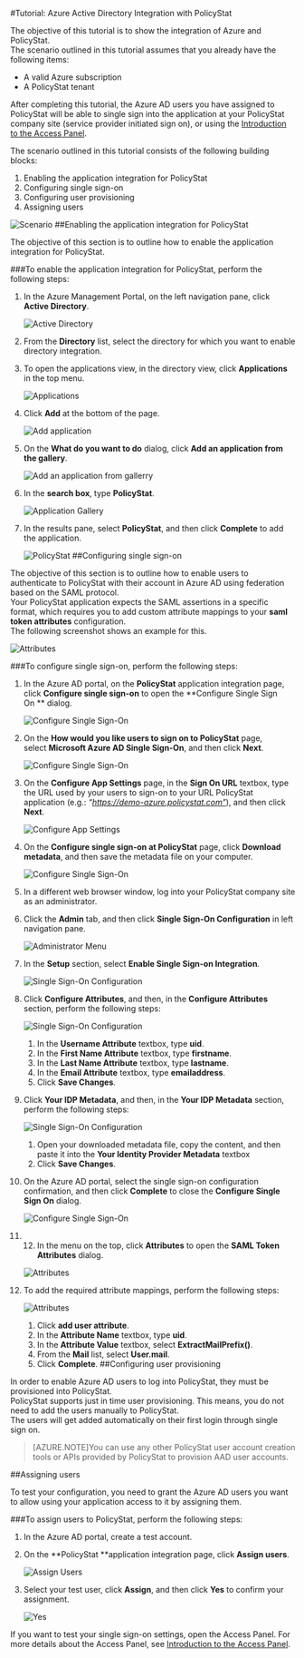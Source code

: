 <properties 
    pageTitle="Tutorial: Azure Active Directory Integration with PolicyStat | Microsoft Azure" 
    description="Learn how to use PolicyStat with Azure Active Directory to enable single sign-on, automated provisioning, and more!" 
    services="active-directory" 
    authors="markusvi"  
    documentationCenter="na" 
    manager="stevenpo"/>
<tags 
    ms.service="active-directory" 
    ms.devlang="na" 
    ms.topic="article" 
    ms.tgt_pltfrm="na" 
    ms.workload="identity" 
    ms.date="10/22/2015" 
    ms.author="markvi" />

#Tutorial: Azure Active Directory Integration with PolicyStat
  
The objective of this tutorial is to show the integration of Azure and PolicyStat.  
The scenario outlined in this tutorial assumes that you already have the following items:

-   A valid Azure subscription
-   A PolicyStat tenant
  
After completing this tutorial, the Azure AD users you have assigned to PolicyStat will be able to single sign into the application at your PolicyStat company site (service provider initiated sign on), or using the [Introduction to the Access Panel](active-directory-saas-access-panel-introduction.md).
  
The scenario outlined in this tutorial consists of the following building blocks:

1.  Enabling the application integration for PolicyStat
2.  Configuring single sign-on
3.  Configuring user provisioning
4.  Assigning users

![Scenario](./media/active-directory-saas-policystat-tutorial/IC808662.png "Scenario")
##Enabling the application integration for PolicyStat
  
The objective of this section is to outline how to enable the application integration for PolicyStat.

###To enable the application integration for PolicyStat, perform the following steps:

1.  In the Azure Management Portal, on the left navigation pane, click **Active Directory**.

    ![Active Directory](./media/active-directory-saas-policystat-tutorial/IC700993.png "Active Directory")

2.  From the **Directory** list, select the directory for which you want to enable directory integration.

3.  To open the applications view, in the directory view, click **Applications** in the top menu.

    ![Applications](./media/active-directory-saas-policystat-tutorial/IC700994.png "Applications")

4.  Click **Add** at the bottom of the page.

    ![Add application](./media/active-directory-saas-policystat-tutorial/IC749321.png "Add application")

5.  On the **What do you want to do** dialog, click **Add an application from the gallery**.

    ![Add an application from gallerry](./media/active-directory-saas-policystat-tutorial/IC749322.png "Add an application from gallerry")

6.  In the **search box**, type **PolicyStat**.

    ![Application Gallery](./media/active-directory-saas-policystat-tutorial/IC808627.png "Application Gallery")

7.  In the results pane, select **PolicyStat**, and then click **Complete** to add the application.

    ![PolicyStat](./media/active-directory-saas-policystat-tutorial/IC810430.png "PolicyStat")
##Configuring single sign-on
  
The objective of this section is to outline how to enable users to authenticate to PolicyStat with their account in Azure AD using federation based on the SAML protocol.  
Your PolicyStat application expects the SAML assertions in a specific format, which requires you to add custom attribute mappings to your **saml token attributes** configuration.  
The following screenshot shows an example for this.

![Attributes](./media/active-directory-saas-policystat-tutorial/IC808628.png "Attributes")

###To configure single sign-on, perform the following steps:

1.  In the Azure AD portal, on the **PolicyStat** application integration page, click **Configure single sign-on** to open the **Configure Single Sign On ** dialog.

    ![Configure Single Sign-On](./media/active-directory-saas-policystat-tutorial/IC808629.png "Configure Single Sign-On")

2.  On the **How would you like users to sign on to PolicyStat** page, select **Microsoft Azure AD Single Sign-On**, and then click **Next**.

    ![Configure Single Sign-On](./media/active-directory-saas-policystat-tutorial/IC808630.png "Configure Single Sign-On")

3.  On the **Configure App Settings** page, in the **Sign On URL** textbox, type the URL used by your users to sign-on to your URL PolicyStat application (e.g.: *“https://demo-azure.policystat.com”*), and then click **Next**.

    ![Configure App Settings](./media/active-directory-saas-policystat-tutorial/IC808631.png "Configure App Settings")

4.  On the **Configure single sign-on at PolicyStat** page, click **Download metadata**, and then save the metadata file on your computer.

    ![Configure Single Sign-On](./media/active-directory-saas-policystat-tutorial/IC808632.png "Configure Single Sign-On")

5.  In a different web browser window, log into your PolicyStat company site as an administrator.

6.  Click the **Admin** tab, and then click **Single Sign-On Configuration** in left navigation pane.

    ![Administrator Menu](./media/active-directory-saas-policystat-tutorial/IC808633.png "Administrator Menu")

7.  In the **Setup** section, select **Enable Single Sign-on Integration**.

    ![Single Sign-On Configuration](./media/active-directory-saas-policystat-tutorial/IC808634.png "Single Sign-On Configuration")

8.  Click **Configure Attributes**, and then, in the **Configure Attributes** section, perform the following steps:

    ![Single Sign-On Configuration](./media/active-directory-saas-policystat-tutorial/IC808635.png "Single Sign-On Configuration")

    1.  In the **Username Attribute** textbox, type **uid**.
    2.  In the **First Name Attribute** textbox, type **firstname**.
    3.  In the **Last Name Attribute** textbox, type **lastname**.
    4.  In the **Email Attribute** textbox, type **emailaddress**.
    5.  Click **Save Changes**.

9.  Click **Your IDP Metadata**, and then, in the **Your IDP Metadata** section, perform the following steps:

    ![Single Sign-On Configuration](./media/active-directory-saas-policystat-tutorial/IC808635.png "Single Sign-On Configuration")

    1.  Open your downloaded metadata file, copy the content, and then paste it into the **Your Identity Provider Metadata** textbox
    2.  Click **Save Changes**.

10. On the Azure AD portal, select the single sign-on configuration confirmation, and then click **Complete** to close the **Configure Single Sign On** dialog.

    ![Configure Single Sign-On](./media/active-directory-saas-policystat-tutorial/IC771723.png "Configure Single Sign-On")

11. 12. In the menu on the top, click **Attributes** to open the **SAML Token Attributes** dialog.

    ![Attributes](./media/active-directory-saas-policystat-tutorial/IC795920.png "Attributes")

13. To add the required attribute mappings, perform the following steps:

    ![Attributes](./media/active-directory-saas-policystat-tutorial/IC804823.png "Attributes")

    1.  Click **add user attribute**.
    2.  In the **Attribute Name** textbox, type **uid**.
    3.  In the **Attribute Value** textbox, select **ExtractMailPrefix()**.
    4.  From the **Mail** list, select **User.mail**.
    5.  Click **Complete**.
##Configuring user provisioning
  
In order to enable Azure AD users to log into PolicyStat, they must be provisioned into PolicyStat.  
PolicyStat supports just in time user provisioning. This means, you do not need to add the users manually to PolicyStat.  
The users will get added automatically on their first login through single sign on.

>[AZURE.NOTE]You can use any other PolicyStat user account creation tools or APIs provided by PolicyStat to provision AAD user accounts.

##Assigning users
  
To test your configuration, you need to grant the Azure AD users you want to allow using your application access to it by assigning them.

###To assign users to PolicyStat, perform the following steps:

1.  In the Azure AD portal, create a test account.

2.  On the **PolicyStat **application integration page, click **Assign users**.

    ![Assign Users](./media/active-directory-saas-policystat-tutorial/IC808636.png "Assign Users")

3.  Select your test user, click **Assign**, and then click **Yes** to confirm your assignment.

    ![Yes](./media/active-directory-saas-policystat-tutorial/IC767830.png "Yes")
  
If you want to test your single sign-on settings, open the Access Panel. For more details about the Access Panel, see [Introduction to the Access Panel](active-directory-saas-access-panel-introduction.md).